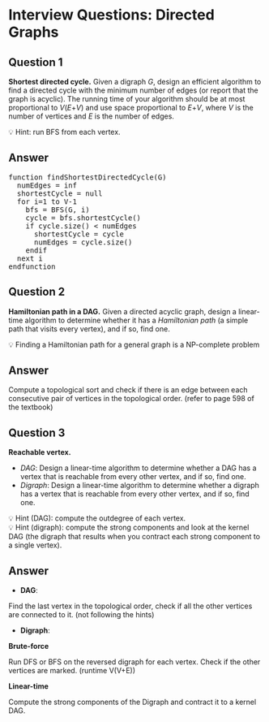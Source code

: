 # Interview Questions: Directed Graphs

## Question 1

**Shortest directed cycle.** Given a digraph *G*, design an efficient algorithm to find a directed cycle with the minimum number of edges (or report that the graph is acyclic). The running time of your algorithm should be at most proportional to *V*(*E*+*V*) and use space proportional to *E*+*V*, where *V* is the number of vertices and *E* is the number of edges.

💡 Hint: run BFS from each vertex.

## Answer
<pre>
function findShortestDirectedCycle(G)
  numEdges = inf
  shortestCycle = null
  for i=1 to V-1
    bfs = BFS(G, i)
    cycle = bfs.shortestCycle()
    if cycle.size() < numEdges
      shortestCycle = cycle
      numEdges = cycle.size()
    endif
  next i
endfunction
</pre>

## Question 2

**Hamiltonian path in a DAG.** Given a directed acyclic graph, design a linear-time algorithm to determine whether it has a *Hamiltonian path* (a simple path that visits every vertex), and if so, find one.

💡 Finding a Hamiltonian path for a general graph is a NP-complete problem

## Answer

Compute a topological sort and check if there is an edge between each consecutive pair of vertices in the topological order. (refer to page 598 of the textbook)

## Question 3

**Reachable vertex.**

- *DAG*: Design a linear-time algorithm to determine whether a DAG has a vertex that is reachable from every other vertex, and if so, find one.
- *Digraph*: Design a linear-time algorithm to determine whether a digraph has a vertex that is reachable from every other vertex, and if so, find one.

<aside>
💡 Hint (DAG): compute the outdegree of each vertex.</br>
💡 Hint (digraph): compute the strong components and look at the kernel DAG (the digraph that results when you contract each strong component to a single vertex).

</aside>

## Answer

- **DAG**:

Find the last vertex in the topological order, check if all the other vertices are connected to it. (not following the hints)

- **Digraph**:

**Brute-force**

Run DFS or BFS on the reversed digraph for each vertex. Check if the other vertices are marked. (runtime V(V+E))

**Linear-time**

Compute the strong components of the Digraph and contract it to a kernel DAG.
